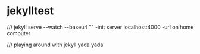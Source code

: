 # jekylltest
///
jekyll serve --watch --baseurl ""  -init server
localhost:4000  -url on home computer

///
playing around with jekyll
yada yada
